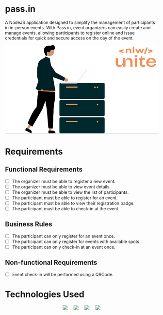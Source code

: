 # pass.in
A NodeJS application designed to simplify the management of participants in in-person events. With Pass.in, event organizers can easily create and manage events, allowing participants to register online and issue credentials for quick and secure access on the day of the event.

<p align="center">

![alt text](public/PassIn_Node.png)

</p>

# Requirements

## Functional Requirements

- [ ] The organizer must be able to register a new event.
- [ ] The organizer must be able to view event details.
- [ ] The organizer must be able to view the list of participants.
- [ ] The participant must be able to register for an event.
- [ ] The participant must be able to view their registration badge.
- [ ] The participant must be able to check-in at the event.

## Business Rules
- [ ] The participant can only register for an event once.
- [ ] The participant can only register for events with available spots.
- [ ] The participant can only check-in at an event once.

## Non-functional Requirements
- [ ] Event check-in will be performed using a QRCode.

# Technologies Used
<p style="display: flex; align-items: center; justify-content: center; gap: 20px"> 
    <a href="https://www.prisma.io"> 
        <img src="https://skillicons.dev/icons?i=prisma" width="80" />
    </a>
    <a href="https://www.sqlite.org">
        <img src="https://skillicons.dev/icons?i=sqlite" width="80" />
    </a>
    <a href="https://www.typescriptlang.org">
        <img src="https://skillicons.dev/icons?i=ts" width="80" />
    </a>
    <a href="https://nodejs.org/en">
        <img src="https://skillicons.dev/icons?i=nodejs" width="80" />
    </a>
</p>